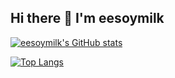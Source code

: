 ## Hi there 👋 I'm eesoymilk

[![eesoymilk's GitHub stats](https://github-readme-stats.vercel.app/api?username=eesoymilk&show=prs_merged_percentage&show_icons=true&theme=transparent)](https://github.com/anuraghazra/github-readme-stats)

[![Top Langs](https://github-readme-stats.vercel.app/api/top-langs/?username=eesoymilk&layout=compact)](https://github.com/anuraghazra/github-readme-stats)

<!--
**eesoymilk/eesoymilk** is a ✨ _special_ ✨ repository because its `README.md` (this file) appears on your GitHub profile.

Here are some ideas to get you started:

- 🔭 I’m currently working on ...
- 🌱 I’m currently learning ...
- 👯 I’m looking to collaborate on ...
- 🤔 I’m looking for help with ...
- 💬 Ask me about ...
- 📫 How to reach me: ...
- 😄 Pronouns: ...
- ⚡ Fun fact: ...
-->
